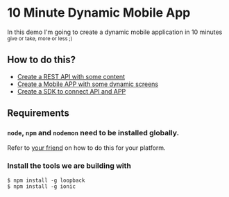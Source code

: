 # 10 Minute Dynamic Mobile App

In this demo I'm going to create a dynamic mobile application in 10 minutes <sup>give or take, more or less ;)</sup>

## How to do this?

* [Create a REST API with some content](API.md)
* [Create a Mobile APP with some dynamic screens](APP.md)
* [Create a SDK to connect API and APP](SDK.md)

## Requirements

### `node`, `npm` and `nodemon` need to be installed globally.

Refer to [your friend](https://google.com/) on how to do this for your platform.

### Install the tools we are building with
    $ npm install -g loopback
    $ npm install -g ionic
